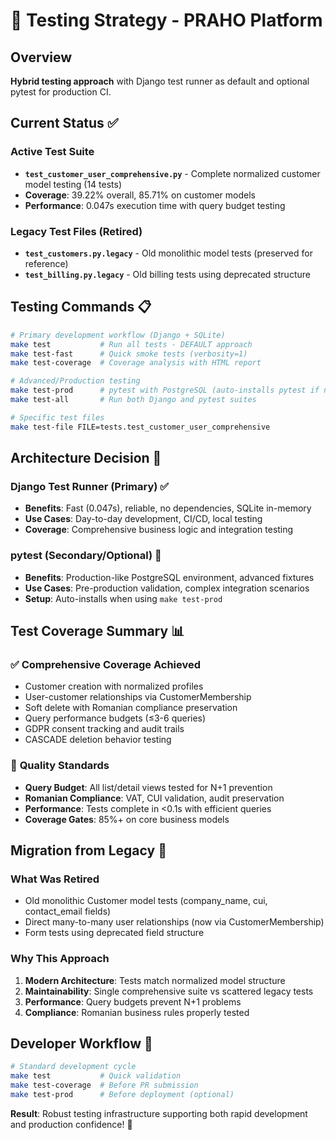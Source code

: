 # 🧪 Testing Strategy - PRAHO Platform

## Overview
**Hybrid testing approach** with Django test runner as default and optional pytest for production CI.

## **Current Status** ✅

### Active Test Suite
- **`test_customer_user_comprehensive.py`** - Complete normalized customer model testing (14 tests)
- **Coverage**: 39.22% overall, 85.71% on customer models
- **Performance**: 0.047s execution time with query budget testing

### Legacy Test Files (Retired)
- **`test_customers.py.legacy`** - Old monolithic model tests (preserved for reference)
- **`test_billing.py.legacy`** - Old billing tests using deprecated structure

## **Testing Commands** 📋

```bash
# Primary development workflow (Django + SQLite)
make test           # Run all tests - DEFAULT approach
make test-fast      # Quick smoke tests (verbosity=1)
make test-coverage  # Coverage analysis with HTML report

# Advanced/Production testing
make test-prod      # pytest with PostgreSQL (auto-installs pytest if needed)
make test-all       # Run both Django and pytest suites

# Specific test files
make test-file FILE=tests.test_customer_user_comprehensive
```

## **Architecture Decision** 🎯

### **Django Test Runner (Primary)** ✅
- **Benefits**: Fast (0.047s), reliable, no dependencies, SQLite in-memory
- **Use Cases**: Day-to-day development, CI/CD, local testing
- **Coverage**: Comprehensive business logic and integration testing

### **pytest (Secondary/Optional)** 🔧
- **Benefits**: Production-like PostgreSQL environment, advanced fixtures
- **Use Cases**: Pre-production validation, complex integration scenarios
- **Setup**: Auto-installs when using `make test-prod`

## **Test Coverage Summary** 📊

### ✅ **Comprehensive Coverage Achieved**
- Customer creation with normalized profiles
- User-customer relationships via CustomerMembership
- Soft delete with Romanian compliance preservation
- Query performance budgets (≤3-6 queries)
- GDPR consent tracking and audit trails
- CASCADE deletion behavior testing

### 🎯 **Quality Standards**
- **Query Budget**: All list/detail views tested for N+1 prevention
- **Romanian Compliance**: VAT, CUI validation, audit preservation
- **Performance**: Tests complete in <0.1s with efficient queries
- **Coverage Gates**: 85%+ on core business models

## **Migration from Legacy** 🔄

### What Was Retired
- Old monolithic Customer model tests (company_name, cui, contact_email fields)
- Direct many-to-many user relationships (now via CustomerMembership)
- Form tests using deprecated field structure

### Why This Approach
1. **Modern Architecture**: Tests match normalized model structure
2. **Maintainability**: Single comprehensive suite vs scattered legacy tests
3. **Performance**: Query budgets prevent N+1 problems
4. **Compliance**: Romanian business rules properly tested

## **Developer Workflow** 🔄

```bash
# Standard development cycle
make test           # Quick validation
make test-coverage  # Before PR submission
make test-prod      # Before deployment (optional)
```

**Result**: Robust testing infrastructure supporting both rapid development and production confidence! 🎉
